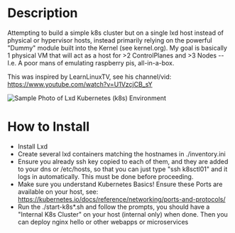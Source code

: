 # Description

Attempting to build a simple k8s cluster but on a single lxd host instead of physical or hypervisor hosts, instead primarily relying on the powerful "Dummy" module built into the Kernel (see kernel.org). My goal is basically 1 physical VM that will act as a host for >2 ControlPlanes and >3 Nodes -- I.e. A poor mans of emulating raspberry pis, all-in-a-box.

This was inspired by LearnLinuxTV, see his channel/vid: https://www.youtube.com/watch?v=U1VzcjCB_sY

![Sample Photo of Lxd Kubernetes (k8s) Environment](https://github.com/user-attachments/assets/7b758110-0f8b-466c-b2cc-26072c171598 "A sample photo of the lxd environment running kuberenetes (k8s)")

# How to Install

* Install Lxd
* Create several lxd containers matching the hostnames in ./inventory.ini
* Ensure you already ssh key copied to each of them, and they are added to your dns or /etc/hosts, so that you can just type "ssh k8sctl01" and it logs in automatically. This must be done before proceeding.
* Make sure you understand Kubernetes Basics! Ensure these Ports are available on your host, see: https://kubernetes.io/docs/reference/networking/ports-and-protocols/
* Run the ./start-k8s*.sh and follow the prompts, you should have a "Internal K8s Cluster" on your host (internal only) when done. Then you can deploy nginx hello or other webapps or microservices

